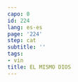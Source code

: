 ```yaml
---
capo: 0
id: 224
lang: es-es
page: '224'
step: cat
subtitle: ''
tags:
- vin
title: EL MISMO DIOS
---
```

